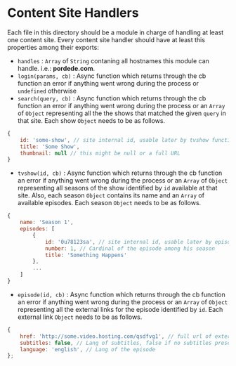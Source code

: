 # Content Site Handlers
Each file in this directory should be a module in charge of handling at least one content site.
Every content site handler should have at least this properties among their exports:
* `handles` : `Array` of `String` contaning all hostnames this module can handle. i.e.: __pordede.com__.
* `login(params, cb)` : Async function which returns through the cb function an error if anything went wrong during the process or `undefined` otherwise
* `search(query, cb)` : Async function which returns through the cb function an error if anything went wrong during the process or an `Array` of `Object` representing all the the shows that matched the given `query` in that site. Each show `Object` needs to be as follows.
```javascript
{
    id: 'some-show', // site internal id, usable later by tvshow function
    title: 'Some Show',
    thumbnail: null // this might be null or a full URL
}
```
* `tvshow(id, cb)` : Async function which returns through the cb function an error if anything went wrong during the process or an `Array` of `Object` representing all seasons of the show identified by `id` available at that site. Also, each season `Object` contains its name and an `Array` of available episodes. Each season `Object` needs to be as follows.
```javascript
{
    name: 'Season 1',
    episodes: [
    	{
    		id: '0u78123sa', // site internal id, usable later by episode function
    		number: 1, // Cardinal of the episode among his season
    		title: 'Something Happens'
    	},
    	...
    ]
}
```
* `episode(id, cb)` : Async function which returns through the cb function an error if anything went wrong during the process or an `Array` of `Object` representing all the external links for the episode identified by `id`. Each external link `Object` needs to be as follows.
```javascript
{
    href: 'http://some.video.hosting.com/qsdfvg1', // full url of external video hosting service
    subtitles: false, // Lang of subtitles, false if no subtitles present 
    language: 'english', // Lang of the episode
};
```